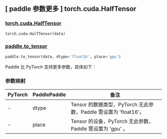 ## [ paddle 参数更多 ] torch.cuda.HalfTensor

### [torch.cuda.HalfTensor](https://pytorch.org/docs/stable/tensors.html)

```python
torch.cuda.HalfTensor(data)
```

### [paddle.to_tensor](https://www.paddlepaddle.org.cn/documentation/docs/zh/develop/api/paddle/to_tensor_cn.html#to-tensor)

```python
paddle.to_tensor(data, dtype='float16', place='gpu')
```

Paddle 比 PyTorch 支持更多参数，具体如下：

### 参数映射

| PyTorch | PaddlePaddle | 备注                                               |
|---------| ------------ |--------------------------------------------------|
| -       | dtype        | Tensor 的数据类型，PyTorch 无此参数，Paddle 需设置为 'float16'。 |
| -       | place        | Tensor 的设备，PyTorch 无此参数，Paddle 需设置为 'gpu' 。      |
